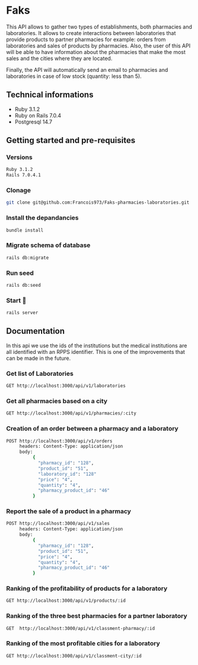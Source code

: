 # Faks

This API allows to gather two types of establishments, both pharmacies and laboratories. It allows to create interactions between laboratories that provide products to partner pharmacies for example: orders from laboratories and sales of products by pharmacies. Also, the user of this API will be able to have information about the pharmacies that make the most sales and the cities where they are located. 

Finally, the API will automatically send an email to pharmacies and laboratories in case of low stock (quantity: less than 5).

## Technical informations

- Ruby 3.1.2
- Ruby on Rails 7.0.4 
- Postgresql 14.7


## Getting started and pre-requisites

### Versions

```sh
Ruby 3.1.2
Rails 7.0.4.1
```
### Clonage

```sh
git clone git@github.com:Francois973/Faks-pharmacies-laboratories.git
```

### Install the depandancies

```sh
bundle install
```

### Migrate schema of database

```sh
rails db:migrate
```

### Run seed

```sh
rails db:seed
```

### Start 🚀

```sh
rails server
```

## Documentation

In this api we use the ids of the institutions but the medical institutions are all identified with an RPPS identifier. This is one of the improvements that can be made in the future.

### Get list of Laboratories

```sh
GET http://localhost:3000/api/v1/laboratories 
```

### Get all pharmacies based on a city

```sh
GET http://localhost:3000/api/v1/pharmacies/:city
```

### Creation of an order between a pharmacy and a laboratory

```sh
POST http://localhost:3000/api/v1/orders 
     headers: Content-Type: application/json
     body:
          {
            "pharmacy_id": "128",
            "product_id": "51",
            "laboratory_id": "128"
            "price": "4",
            "quantity": "4",
            "pharmacy_product_id": "46"
          }
```

### Report the sale of a product in a pharmacy

```sh
POST http://localhost:3000/api/v1/sales 
     headers: Content-Type: application/json
     body:
          {
            "pharmacy_id": "128",
            "product_id": "51",
            "price": "4",
            "quantity": "4",
            "pharmacy_product_id": "46"
          }
```

### Ranking of the profitability of products for a laboratory

```sh
GET http://localhost:3000/api/v1/products/:id
```
### Ranking of the three best pharmacies for a partner laboratory

```sh
GET  http://localhost:3000/api/v1/classment-pharmacy/:id
```
### Ranking of the most profitable cities for a laboratory

```sh
GET http://localhost:3000/api/v1/classment-city/:id
```
